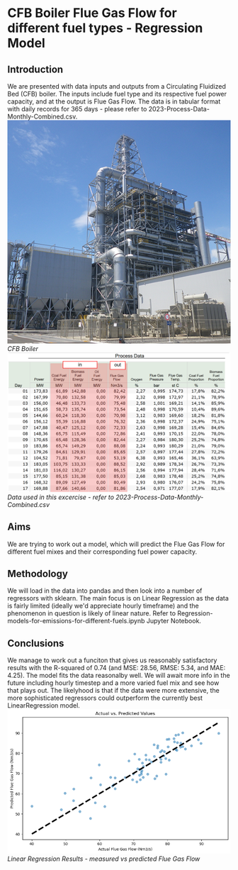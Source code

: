 <h1>CFB Boiler Flue Gas Flow for different fuel types - Regression Model </h1>

<h2>Introduction</h2>

We are presented with data inputs and outputs from a Circulating Fluidized Bed (CFB) boiler. The inputs include fuel type and its respective fuel power capacity, and at the output is Flue Gas Flow. The data is in tabular format with daily records for 365 days - please refer to 2023-Process-Data-Monthly-Combined.csv.
<br>
![CFB Boiler](./imgs/image.png)<br>
*CFB Boiler*
<br>
![Process data](./imgs/table-img.png)<br>
*Data used in this excercise - refer to 2023-Process-Data-Monthly-Combined.csv*<br>
<h2>Aims</h2>

We are trying to work out a model, which will predict the Flue Gas Flow for different fuel mixes and their corresponding fuel power capacity.

<h2>Methodology</h2>
We will load in the data into pandas and then look into a number of regressors with sklearn. The main focus is on Linear Regression as the data is fairly limited (ideally we'd appreciate hourly timeframe) and the phenomenon in question is likely of linear nature. Refer to Regression-models-for-emissions-for-different-fuels.ipynb Jupyter Notebook.

<h2>Conclusions</h2>

We manage to work out a funciton that gives us reasonably satisfactory results with the R-squared of 0.74 (and MSE: 28.56, RMSE: 5.34, and MAE: 4.25). The model fits the data reasonalby well. We will await more info in the future including hourly timestep and a more varied fuel mix and see how that plays out. The likelyhood is that if the data were more extensive, the more sophisticated regressors could outperform the currently best LinearRegression model.<br>
![Linear Regression Results](./imgs/image-results.png)<br>
*Linear Regression Results - measured vs predicted Flue Gas Flow*<br>